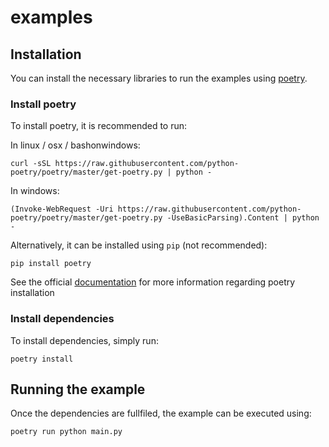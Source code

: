 # examples

## Installation

You can install the necessary libraries to run the examples using
[poetry](https://python-poetry.org).

### Install poetry

To install poetry, it is recommended to run:

In linux / osx / bashonwindows: 

```
curl -sSL https://raw.githubusercontent.com/python-poetry/poetry/master/get-poetry.py | python -
```

In windows:

```
(Invoke-WebRequest -Uri https://raw.githubusercontent.com/python-poetry/poetry/master/get-poetry.py -UseBasicParsing).Content | python -
```

Alternatively, it can be installed using `pip` (not recommended):

```
pip install poetry
```

See the official [documentation](https://python-poetry.org/docs/) for more
information regarding poetry installation

### Install dependencies

To install dependencies, simply run:

```
poetry install
```

## Running the example

Once the dependencies are fullfiled, the example can be executed using:

```
poetry run python main.py
```
